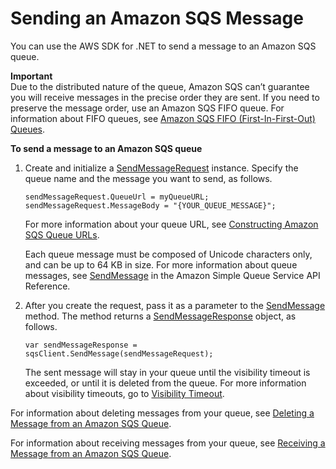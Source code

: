 # Sending an Amazon SQS Message<a name="SendMessage"></a>

You can use the AWS SDK for \.NET to send a message to an Amazon SQS queue\.

**Important**  
Due to the distributed nature of the queue, Amazon SQS can’t guarantee you will receive messages in the precise order they are sent\. If you need to preserve the message order, use an Amazon SQS FIFO queue\. For information about FIFO queues, see [Amazon SQS FIFO \(First\-In\-First\-Out\) Queues](https://docs.aws.amazon.com/AWSSimpleQueueService/latest/SQSDeveloperGuide/FIFO-queues.html)\.

**To send a message to an Amazon SQS queue**

1. Create and initialize a [SendMessageRequest](https://docs.aws.amazon.com/sdkfornet/v3/apidocs/items/SQS/TSendMessageRequest.html) instance\. Specify the queue name and the message you want to send, as follows\.

   ```
   sendMessageRequest.QueueUrl = myQueueURL; sendMessageRequest.MessageBody = "{YOUR_QUEUE_MESSAGE}";
   ```

   For more information about your queue URL, see [Constructing Amazon SQS Queue URLs](QueueURL.md#sqs-queue-url)\.

   Each queue message must be composed of Unicode characters only, and can be up to 64 KB in size\. For more information about queue messages, see [SendMessage](https://docs.aws.amazon.com/AWSSimpleQueueService/latest/APIReference/API_SendMessage.html) in the Amazon Simple Queue Service API Reference\.

1. After you create the request, pass it as a parameter to the [SendMessage](https://docs.aws.amazon.com/sdkfornet/v3/apidocs/items/SQS/MSQSSendMessageSendMessageRequest.html) method\. The method returns a [SendMessageResponse](https://docs.aws.amazon.com/sdkfornet/v3/apidocs/items/SQS/TSendMessageResponse.html) object, as follows\.

   ```
   var sendMessageResponse = sqsClient.SendMessage(sendMessageRequest);
   ```

   The sent message will stay in your queue until the visibility timeout is exceeded, or until it is deleted from the queue\. For more information about visibility timeouts, go to [Visibility Timeout](https://docs.aws.amazon.com/AWSSimpleQueueService/latest/SQSDeveloperGuide/AboutVT.html)\.

For information about deleting messages from your queue, see [Deleting a Message from an Amazon SQS Queue](DeleteMessage.md#delete-sqs-message)\.

For information about receiving messages from your queue, see [Receiving a Message from an Amazon SQS Queue](ReceiveMessage.md#receive-sqs-message)\.